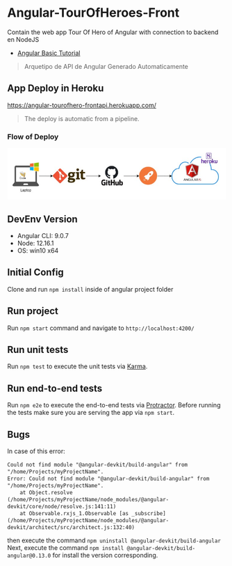 # Angular-TourOfHeroes-Front
Contain the web app Tour Of Hero of Angular with connection to backend en NodeJS

* [Angular Basic Tutorial](https://angular.io/tutorial) 

> Arquetipo de API de Angular Generado Automaticamente

## App Deploy in Heroku

https://angular-tourofhero-frontapi.herokuapp.com/

>The deploy is automatic from a pipeline.

### Flow of Deploy

![Angular Deploy](screenshots/angulardeploy.jpg)


## DevEnv Version

* Angular CLI: 9.0.7
* Node: 12.16.1
* OS: win10 x64

## Initial Config

Clone and run `npm install` inside of angular project folder 

## Run project 

Run `npm start` command and navigate to `http://localhost:4200/`

## Run unit tests

Run `npm test` to execute the unit tests via [Karma](https://karma-runner.github.io).

## Run end-to-end tests

Run `npm e2e` to execute the end-to-end tests via [Protractor](http://www.protractortest.org/).
Before running the tests make sure you are serving the app via `npm start`.

## Bugs

In case of this error: 

```
Could not find module "@angular-devkit/build-angular" from "/home/Projects/myProjectName".
Error: Could not find module "@angular-devkit/build-angular" from "/home/Projects/myProjectName".
    at Object.resolve (/home/Projects/myProjectName/node_modules/@angular-devkit/core/node/resolve.js:141:11)
    at Observable.rxjs_1.Observable [as _subscribe] (/home/Projects/myProjectName/node_modules/@angular-devkit/architect/src/architect.js:132:40)
``` 

then execute the command `npm uninstall @angular-devkit/build-angular` Next, execute the command `npm install @angular-devkit/build-angular@0.13.0` for install the version corresponding.



